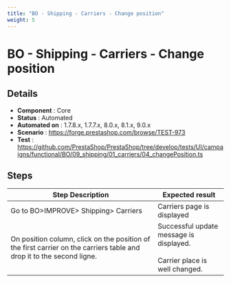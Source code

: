 ```yaml
---
title: "BO - Shipping - Carriers - Change position"
weight: 5
---
```


# BO - Shipping - Carriers - Change position
## Details
* **Component** : Core
* **Status** : Automated
* **Automated on** : 1.7.8.x, 1.7.7.x, 8.0.x, 8.1.x, 9.0.x
* **Scenario** : https://forge.prestashop.com/browse/TEST-973
* **Test** : https://github.com/PrestaShop/PrestaShop/tree/develop/tests/UI/campaigns/functional/BO/09_shipping/01_carriers/04_changePosition.ts

## Steps
| Step Description | Expected result |
| ----- | ----- |
| Go to BO>IMPROVE> Shipping> Carriers | Carriers page is displayed |
| On position column, click on the position of the first carrier on the carriers table and drop it to the second ligne. | Successful update message is displayed.<br><br>Carrier place is well changed. |